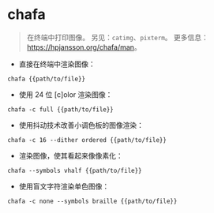 # chafa

> 在终端中打印图像。
> 另见：`catimg`、`pixterm`。
> 更多信息：<https://hpjansson.org/chafa/man>。

- 直接在终端中渲染图像：

`chafa {{path/to/file}}`

- 使用 24 位 [c]olor 渲染图像：

`chafa -c full {{path/to/file}}`

- 使用抖动技术改善小调色板的图像渲染：

`chafa -c 16 --dither ordered {{path/to/file}}`

- 渲染图像，使其看起来像像素化：

`chafa --symbols vhalf {{path/to/file}}`

- 使用盲文字符渲染单色图像：

`chafa -c none --symbols braille {{path/to/file}}`
